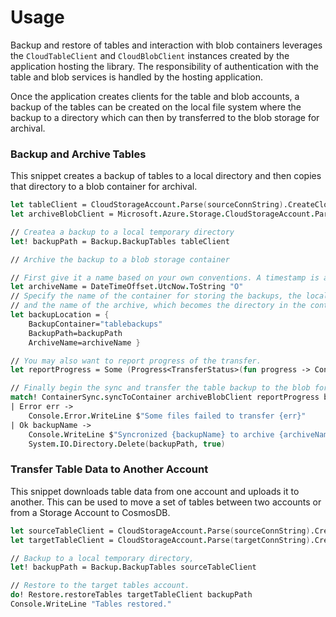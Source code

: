 Usage
=========

Backup and restore of tables and interaction with blob containers leverages the 
`CloudTableClient` and `CloudBlobClient` instances created by the application
hosting the library. The responsibility of authentication with the table and blob
services is handled by the hosting application.

Once the application creates clients for the table and blob accounts, a backup of
the tables can be created on the local file system where the backup to a directory
which can then by transferred to the blob storage for archival.

### Backup and Archive Tables
This snippet creates a backup of tables to a local directory and then copies that
directory to a blob container for archival.

```fsharp
let tableClient = CloudStorageAccount.Parse(sourceConnString).CreateCloudTableClient()
let archiveBlobClient = Microsoft.Azure.Storage.CloudStorageAccount.Parse(archiveBlobsConnString).CreateCloudBlobClient()

// Createa a backup to a local temporary directory
let! backupPath = Backup.BackupTables tableClient

// Archive the backup to a blob storage container

// First give it a name based on your own conventions. A timestamp is a good choice.
let archiveName = DateTimeOffset.UtcNow.ToString "O"
// Specify the name of the container for storing the backups, the local path to the backup,
// and the name of the archive, which becomes the directory in the container.
let backupLocation = {
    BackupContainer="tablebackups"
    BackupPath=backupPath
    ArchiveName=archiveName }

// You may also want to report progress of the transfer.
let reportProgress = Some (Progress<TransferStatus>(fun progress -> Console.WriteLine ($"Transferred: {progress.BytesTransferred}")))

// Finally begin the sync and transfer the table backup to the blob for archival.
match! ContainerSync.syncToContainer archiveBlobClient reportProgress backupLocation with
| Error err ->
    Console.Error.WriteLine $"Some files failed to transfer {err}"
| Ok backupName ->
    Console.WriteLine $"Syncronized {backupName} to archive {archiveName}"
    System.IO.Directory.Delete(backupPath, true)
```

### Transfer Table Data to Another Account
This snippet downloads table data from one account and uploads it to another. This can 
be used to move a set of tables between two accounts or from a Storage Account to
CosmosDB.

```fsharp
let sourceTableClient = CloudStorageAccount.Parse(sourceConnString).CreateCloudTableClient()
let targetTableClient = CloudStorageAccount.Parse(targetConnString).CreateCloudTableClient()

// Backup to a local temporary directory,
let! backupPath = Backup.BackupTables sourceTableClient

// Restore to the target tables account.
do! Restore.restoreTables targetTableClient backupPath
Console.WriteLine "Tables restored."
```
